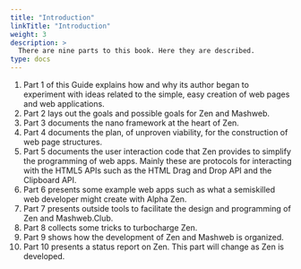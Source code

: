 ```yaml
---
title: "Introduction"
linkTitle: "Introduction"
weight: 3
description: >
  There are nine parts to this book. Here they are described.
type: docs
---
```


1. Part 1 of this Guide explains how and why its author began to experiment with ideas related to the simple, easy creation of web pages and web applications.
1. Part 2 lays out the goals and possible goals for Zen and Mashweb.
1. Part 3 documents the nano framework at the heart of Zen.
1. Part 4 documents the plan, of unproven viability, for the construction of web page structures.
1. Part 5 documents the user interaction code that Zen provides to simplify the programming of web apps. Mainly these are protocols for interacting with the HTML5 APIs such as the HTML Drag and Drop API and the Clipboard API.
1. Part 6 presents some example web apps such as what a semiskilled web developer might create with Alpha Zen.
1. Part 7 presents outside tools to facilitate the design and programming of Zen and Mashweb.Club.
1. Part 8 collects some tricks to turbocharge Zen.
1. Part 9 shows how the development of Zen and Mashweb is organized.
1. Part 10 presents a status report on Zen. This part will change as Zen is developed.
